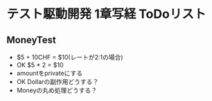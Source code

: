 # テスト駆動開発 1章写経 ToDoリスト

## MoneyTest
- $5 + 10CHF = $10(レートが2:1の場合)
- OK $5 * 2 = $10
- amountをprivateにする
- OK Dollarの副作用どうする？
- Moneyの丸め処理どうする？
